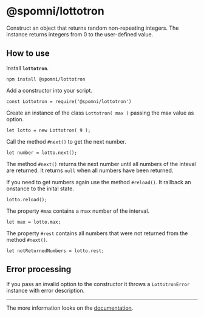 # @spomni/lottotron

Construct an object that returns random non-repeating integers.
The instance returns integers from 0 to the user-defined value.

## How to use

Install **`lottotron`**.

    npm install @spomni/lottotron

Add a constructor into your script.

    const Lottotron = require('@spomni/lottotron')

Create an instance of the class `Lottotron( max )` passing the max value as option.

    let lotto = new Lottotron( 9 );

Call the method `#next()` to get the next number.

    let number = lotto.next();

The method `#next()` returns the next number until all numbers of the inteval are returned. It returns `null` when all numbers have been returned.

If you need to get numbers again use the method `#reload()`. It rallback an onstance to the inital state.

    lotto.reload();

The property `#max` contains a max number of the interval.

    let max = lotto.max;

The property `#rest` contains all numbers that were not returned from the method `#next()`.

    let notReturnedNumbers = lotto.rest;

## Error processing

If you pass an invalid option to the constructor it throws a `LottotronError` instance with error description.


<hr>

The more information looks on the [documentation](https://spomni.github.io/lottotron).